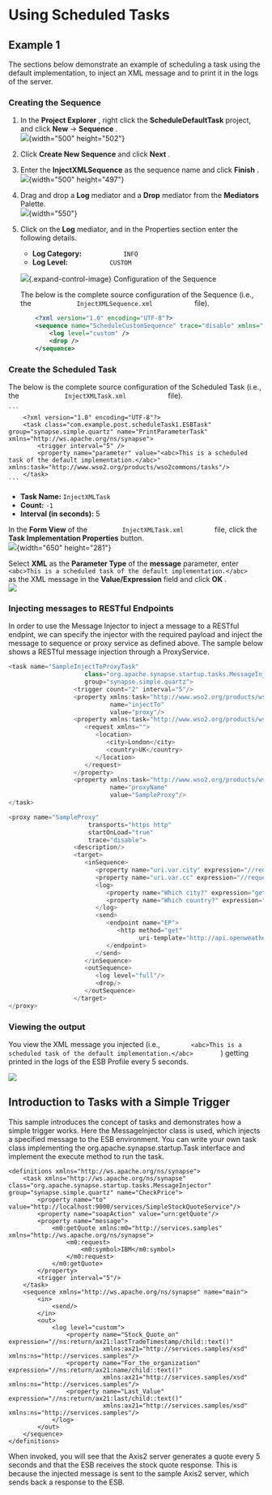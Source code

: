 # Using Scheduled Tasks

## Example 1

The sections below demonstrate an example of scheduling a task using the default
implementation, to inject an XML message and to print it in the logs of
the server.

### Creating the Sequence

1.  In the **Project Explorer** , right click the
    **ScheduleDefaultTask** project, and click **New** → **Sequence**
    .  
    ![](attachments/119130430/119130439.png){width="500" height="502"}
2.  Click **Create New Sequence** and click **Next** .
3.  Enter the **InjectXMLSequence** as the sequence name and click
    **Finish** .  
    ![](attachments/119130430/119130438.png){width="500" height="497"}  
4.  Drag and drop a **Log** mediator and a **Drop** mediator from the
    **Mediators** Palette.  
    ![](attachments/119130430/119130437.png){width="550"}  
5.  Click on the **Log** mediator, and in the Properties section enter
    the following details.  
    -   **Log Category:** `            INFO           `
    -   **Log Level:** `            CUSTOM           `

    ![](images/icons/grey_arrow_down.png){.expand-control-image}
    Configuration of the Sequence

    The below is the complete source configuration of the Sequence
    (i.e., the `             InjectXMLSequence.xml            ` file).

    ``` xml
        <?xml version="1.0" encoding="UTF-8"?>
        <sequence name="ScheduleCustomSequence" trace="disable" xmlns="http://ws.apache.org/ns/synapse">
            <log level="custom" />
            <drop />
        </sequence>
    ```
### Create the Scheduled Task

The below is the complete source configuration of the Scheduled Task
    (i.e., the `             InjectXMLTask.xml            ` file).

    ```
        <?xml version="1.0" encoding="UTF-8"?>
        <task class="com.example.post.scheduleTask1.ESBTask" group="synapse.simple.quartz" name="PrintParameterTask" xmlns="http://ws.apache.org/ns/synapse">
            <trigger interval="5" />
            <property name="parameter" value="<abc>This is a scheduled task of the default implementation.</abc>" xmlns:task="http://www.wso2.org/products/wso2commons/tasks"/>
        </task>
    ```

-   **Task Name:** `InjectXMLTask`
-   **Count:** `-1`
-   **Interval (in seconds):** 5

In the **Form View** of the `          InjectXMLTask.xml         `
    file, click the **Task Implementation Properties** button.  
    ![](attachments/119130430/119130433.png){width="650" height="281"}

Select **XML** as the **Parameter Type** of the **message**
    parameter, enter
    `           <abc>This is a scheduled task of the default implementation.</abc>          `
    as the XML message in the **Value/Expression** field and click
    **OK** .  
    ![](attachments/119130430/119130451.png)

### Injecting messages to RESTful Endpoints

In order to use the Message Injector to inject a message to a RESTful endpint, we can specify the injector with the required payload and inject the message to sequence or proxy service as defined above. The sample below shows a RESTful message injection through a ProxyService.

``` java tab='Task Configuration'
<task name="SampleInjectToProxyTask"
                     class="org.apache.synapse.startup.tasks.MessageInjector"
                     group="synapse.simple.quartz">
                  <trigger count="2" interval="5"/>
                  <property xmlns:task="http://www.wso2.org/products/wso2commons/tasks"
                            name="injectTo"
                            value="proxy"/>
                  <property xmlns:task="http://www.wso2.org/products/wso2commons/tasks" name="message">
                     <request xmlns="">
                        <location>
                           <city>London</city>
                           <country>UK</country>
                        </location>
                     </request>
                  </property>
                  <property xmlns:task="http://www.wso2.org/products/wso2commons/tasks"
                            name="proxyName"
                            value="SampleProxy"/>
</task>
```
        
``` java tab='Proxy Configuration'
<proxy name="SampleProxy"
                      transports="https http"
                      startOnLoad="true"
                      trace="disable">
                  <description/>
                  <target>
                     <inSequence>
                        <property name="uri.var.city" expression="//request/location/city"/>
                        <property name="uri.var.cc" expression="//request/location/country"/>
                        <log>
                           <property name="Which city?" expression="get-property('uri.var.city')"/>
                           <property name="Which country?" expression="get-property('uri.var.cc')"/>
                        </log>
                        <send>
                           <endpoint name="EP">
                              <http method="get"
                                    uri-template="http://api.openweathermap.org/data/2.5/weather?q={uri.var.city},{uri.var.cc}"/>
                           </endpoint>
                        </send>
                     </inSequence>
                     <outSequence>
                        <log level="full"/>
                        <drop/>
                     </outSequence>
                  </target>
</proxy>
```

### Viewing the output

You view the XML message you injected (i.e.,
`         <abc>This is a scheduled task of the default implementation.</abc>        `
) getting printed in the logs of the ESB Profile every 5 seconds.

![](attachments/119130430/119130443.png)

## Introduction to Tasks with a Simple Trigger

This sample introduces the concept of tasks and demonstrates how a simple trigger works. Here the MessageInjector class is used, which injects a specified message to the ESB environment. You can write your own task class implementing the org.apache.synapse.startup.Task interface and implement the execute method to run the task.

```
<definitions xmlns="http://ws.apache.org/ns/synapse">
    <task xmlns="http://ws.apache.org/ns/synapse" class="org.apache.synapse.startup.tasks.MessageInjector" group="synapse.simple.quartz" name="CheckPrice">
        <property name="to" value="http://localhost:9000/services/SimpleStockQuoteService"/>
        <property name="soapAction" value="urn:getQuote"/>
        <property name="message">
            <m0:getQuote xmlns:m0="http://services.samples" xmlns="http://ws.apache.org/ns/synapse">
                <m0:request>
                    <m0:symbol>IBM</m0:symbol>
                </m0:request>
            </m0:getQuote>
        </property>
        <trigger interval="5"/>
    </task>
    <sequence xmlns="http://ws.apache.org/ns/synapse" name="main">
        <in>
            <send/>
        </in>
        <out>
            <log level="custom">
                <property name="Stock_Quote_on" expression="//ns:return/ax21:lastTradeTimestamp/child::text()"
                          xmlns:ax21="http://services.samples/xsd" xmlns:ns="http://services.samples"/>
                <property name="For_the_organization" expression="//ns:return/ax21:name/child::text()"
                          xmlns:ax21="http://services.samples/xsd" xmlns:ns="http://services.samples"/>
                <property name="Last_Value" expression="//ns:return/ax21:last/child::text()"
                          xmlns:ax21="http://services.samples/xsd" xmlns:ns="http://services.samples"/>
            </log>
        </out>
    </sequence>
</definitions>
```

When invoked, you will see that the Axis2 server generates a quote every 5 seconds and that the ESB receives the stock quote response. This is because the injected message is sent to the sample Axis2 server, which sends back a response to the ESB. 